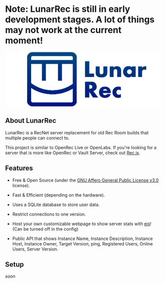 # Note: LunarRec is still in early development stages. A lot of things may not work at the current moment!

<div align="center">
<img src="./readme/logo_text.png">
</div>

## About LunarRec

LunarRec is a RecNet server replacement for old Rec Room builds that multiple people can connect to. 

This project is similar to OpenRec Live or OpenLabs. If you're looking for a server that is more like OpenRec or Vault Server, check out [Rec.js](https://github.com/RealMCoded/Rec.js).

## Features

- Free & Open Source (under the [GNU Affero General Public License v3.0](./LICENSE) license).

- Fast & Efficient (depending on the hardware).

- Uses a SQLite database to store user data.

- Restrict connections to one version.

- Host your own customizable webpage to show server stats with [ejs](https://ejs.co/)! (Can be turned off in the config)

- Public API that shows Instance Name, Instance Description, Instance Host, Instance Owner, Target Version, ping, Registered Users, Online Users, Server Version.

## Setup

*soon*

